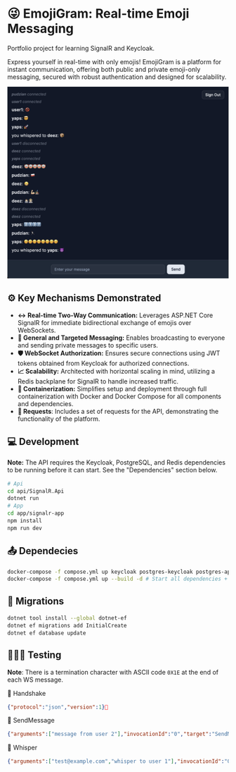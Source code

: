 # 😜 EmojiGram: Real-time Emoji Messaging

Portfolio project for learning SignalR and Keycloak.

Express yourself in real-time with only emojis! EmojiGram is a platform for instant communication, offering both public and private emoji-only messaging, secured with robust authentication and designed for scalability.

![Screenshot of EmojiGram](https://github.com/rutkowski-tomasz/emoji-gram/blob/main/screenshot.png?raw=true)

## ⚙️ Key Mechanisms Demonstrated

* **↔️ Real-time Two-Way Communication:** Leverages ASP.NET Core SignalR for immediate bidirectional exchange of emojis over WebSockets.
* **📢 General and Targeted Messaging:** Enables broadcasting to everyone and sending private messages to specific users.
* **🛡️ WebSocket Authorization:** Ensures secure connections using JWT tokens obtained from Keycloak for authorized connections.
* **📈 Scalability:** Architected with horizontal scaling in mind, utilizing a Redis backplane for SignalR to handle increased traffic.
* **🐳 Containerization:** Simplifies setup and deployment through full containerization with Docker and Docker Compose for all components and dependencies.
* **📨 Requests**: Includes a set of requests for the API, demonstrating the functionality of the platform.

## 💻 Development

**Note:** The API requires the Keycloak, PostgreSQL, and Redis dependencies to be running before it can start. See the "Dependencies" section below.

```sh
# Api
cd api/SignalR.Api
dotnet run
# App
cd app/signalr-app
npm install
npm run dev
```

## 📤 Dependecies

```sh
docker-compose -f compose.yml up keycloak postgres-keycloak postgres-api redis -d # Start only dependencies
docker-compose -f compose.yml up --build -d # Start all dependencies + app + api
```

## 🔄 Migrations

```sh
dotnet tool install --global dotnet-ef
dotnet ef migrations add InitialCreate
dotnet ef database update
```

## 🧑🏻‍🚀 Testing

**Note**: There is a termination character with ASCII code `0X1E` at the end of each WS message.

🤝 Handshake
```json
{"protocol":"json","version":1}
```

💬 SendMessage
```json
{"arguments":["message from user 2"],"invocationId":"0","target":"SendMessage","type":1}
```

🤫 Whisper
```json
{"arguments":["test@example.com","whisper to user 1"],"invocationId":"0","target":"SendWhisper","type":1}
```

